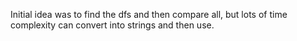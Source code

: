 Initial idea was to find the dfs and then compare all, but lots of time complexity
can convert into strings and then use.
​
​
​